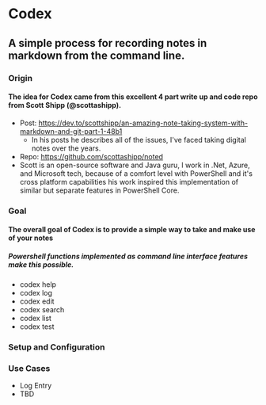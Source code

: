 # Codex
 ## A simple process for recording notes in markdown from the command line.

 ### Origin
 #### The idea for Codex came from this excellent 4 part write up and code repo from Scott Shipp (@scottashipp).
   - Post: https://dev.to/scottshipp/an-amazing-note-taking-system-with-markdown-and-git-part-1-48b1
     - In his posts he describes all of the issues, I've faced taking digital notes over the years.
   - Repo: https://github.com/scottashipp/noted
   - Scott is an open-source software and Java guru, I work in .Net, Azure, and Microsoft tech, because of a comfort level with PowerShell and it's cross platform capabilities his work inspired this implementation of similar but separate features in PowerShell Core.

### Goal
#### The overall goal of Codex is to provide a simple way to take and make use of your notes
##### Powershell functions implemented as command line interface features make this possible.
  - codex help
  - codex log
  - codex edit 
  - codex search
  - codex list
  - codex test
 
 ### Setup and Configuration
 ### Use Cases
  - Log Entry
  - TBD
